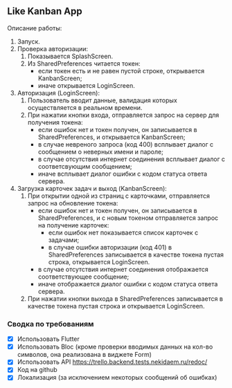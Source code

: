 ## Like Kanban App
Описание работы:
1. Запуск.
2. Проверка авторизации:
   1. Показывается SplashScreen.
   2. Из SharedPreferences читается токен:
      * если токен есть и не равен пустой строке, открывается KanbanScreen;
      * иначе открывается LoginScreen.
3. Авторизация (LoginScreen):
   1. Пользователь вводит данные, валидация которых осуществляется в реальном времени.
   2. При нажатии кнопки входа, отправляется запрос на сервер для получения токена:
      * если ошибок нет и токен получен, он записывается в SharedPreferences, и открывается KanbanScreen;
      * в случае невреного запроса (код 400) всплывает диалог с сообщением о неверных имени и пароле;
      * в случае отсутствия интернет соединения всплывает диалог с соответсвующим сообщением;
      * иначе всплывает диалог ошибки с кодом статуса ответа сервера.
4. Загрузка карточек задач и выход (KanbanScreen):
   1. При открытии одной из страниц с карточками, отправляется запрос на обновление токена:
      * если ошибок нет и токен получен, он записывается в SharedPreferences, и с новым токеном отправляется запрос на получение карточек:
        * если ошибок нет показывается список карточек с задачами;
        * в случае ошибки авторизации (код 401) в SharedPreferences записывается в качестве токена пустая строка, открывается LoginScreen.
      * в случае отсутствия интернет соединения отображается соответствующее сообщение;
      * иначе отображается диалог ошибки с кодом статуса ответа сервера.
   2. При нажатии кнопки выхода в SharedPreferences записывается в качестве токена пустая строка и открывается LoginScreen.
### Сводка по требованиям
- [x] Использовать Flutter
- [x] Использовать Bloc (кроме проверки вводимых данных на кол-во символов, она реализована в виджете Form)
- [x] Использовать API https://trello.backend.tests.nekidaem.ru/redoc/
- [x] Код на github
- [x] Локализация (за исключением некоторых сообщений об ошибках)